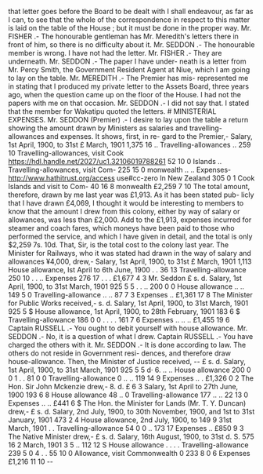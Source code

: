 that letter goes before the Board to be dealt with I shall endeavour, as far as I can, to see that the whole of the correspondence in respect to this matter is laid on the table of the House ; but it must be done in the proper way. Mr. FISHER .- The honourable gentleman has Mr. Meredith's letters there in front of him, so there is no difficulty about it. Mr. SEDDON .- The honourable member is wrong. I have not had the letter. Mr. FISHER .- They are underneath. Mr. SEDDON .- The paper I have under- neath is a letter from Mr. Percy Smith, the Government Resident Agent at Niue, which I am going to lay on the table. Mr. MEREDITH .- The Premier has mis- represented me in stating that I produced my private letter to the Assets Board, three years ago, when the question came up on the floor of the House. I had not the papers with me on that occasion. Mr. SEDDON .- I did not say that. I stated that the member for Wakatipu quoted the letters. # MINISTERIAL EXPENSES. Mr. SEDDON (Premier) .- I desire to lay upon the table a return showing the amount drawn by Ministers as salaries and travelling- allowances and expenses. It shows, first, in re- gard to the Premier,- Salary, 1st April, 1900, to 31st £ March, 1901 1,375 16 .. Travelling-allowances .. 259 10 Travelling-allowances, visit Cook https://hdl.handle.net/2027/uc1.32106019788261 52 10 0 Islands .. Travelling-allowances, visit Com- 225 15 0 monwealth .. .. Expenses- http://www.hathitrust.org/access use#cc-zero In New Zealand 305 0 1 Cook Islands and visit to Com- 40 16 8 monwealth £2,259 7 10 The total amount, therefore, drawn by me last year was £1,913. As it has been stated pub- licly that I have drawn £4,069, I thought it would be interesting to members to know that the amount I drew from this colony, either by way of salary or allowances, was less than £2,000. Add to the £1,913, expenses incurred for steamer and coach fares, which moneys have been paid to those who performed the service, and which I have given in detail, and the total is only $2,259 7s. 10d. That, Sir, is the total cost to the colony last year. The Minister for Railways, who it was stated had drawn in the way of salary and allowances ¥4,000, drew,- Salary, 1st April, 1900, to 31st £ March, 1901 1,113 House allowance, Ist April to 6th June, 1900 . . 36 13 Travelling-allowance 250 10 . . .. Expenses 276 17 . . . £1,677 4 3 Mr. Seddon £ s. d. Salary, 1st April, 1900, to 31st March, 1901 925 5 5 . . .. 200 0 0 House allowance .. .. 149 5 0 Travelling-allowance .. .. 87 7 3 Expenses .. £1,361 17 8 The Minister for Public Works received,- s. d. Salary, 1st April, 1900, to 31st March, 1901 925 5 $ House allowance, 1st April, 1900, to 28th February, 1901 183 6 $ Travelling-allowance 186 0 0 . . . . 161 7 6 Expenses .. .. .. £1,455 19 6 Captain RUSSELL .- You ought to debit yourself with house allowance. Mr. SEDDON .- No, it is a question of what I drew. Captain RUSSELL .- You have charged the others with it. Mr. SEDDON .- It is done according to law. The others do not reside in Government resi- dences, and therefore draw house-allowance. Then, the Minister of Justice received, -- £ s. d. Salary, 1st April, 1900, to 31st March, 1901 925 5 5 d· 6. .. .. House allowance 200 0 0 1 . . 81 0 0 Travelling-allowance 0 .. .. 119 14 9 Expenses .. . £1,326 0 2 The Hon. Sir John Mckenzie drew,- 8. d. £ 6 3 Salary, 1st April to 27th June, 1900 193 6 8 House allowance 48 .. 0 Travelling-allowance 177 .. .. 22 13 0 Expenses .. .. £441 6 $ The Hon. the Minister for Lands (Mr. T. Y. Duncan) drew,- £ s. d. Salary, 2nd July, 1900, to 30th November, 1900, and 1st to 31st January, 1901 473 2 4 House allowance, 2nd July, 1900, to 149 9 31st March, 1901 . . Travelling-allowance 54 0 0 .. 173 17 Expenses .. £850 9 3 The Native Minister drew,- £ s. d. Salary, 16th August, 1900, to 31st d. S. 575 16 2 March, 1901 3 5 .. 112 12 S House allowance . . . . Travelling-allowance 239 5 0 4 . . 55 10 0 Allowance, visit Commonwealth 0 233 8 0 6 Expenses £1,216 11 10 \-- 